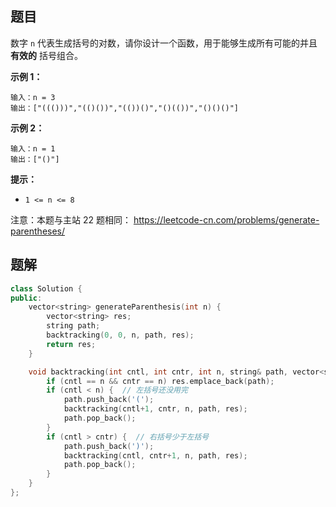 ## 题目

数字 `n` 代表生成括号的对数，请你设计一个函数，用于能够生成所有可能的并且 **有效的** 括号组合。

 

**示例 1：**

```
输入：n = 3
输出：["((()))","(()())","(())()","()(())","()()()"]
```

**示例 2：**

```
输入：n = 1
输出：["()"]
```

 

**提示：**

- `1 <= n <= 8`



注意：本题与主站 22 题相同： https://leetcode-cn.com/problems/generate-parentheses/



## 题解

```c++
class Solution {
public:
    vector<string> generateParenthesis(int n) {
        vector<string> res;
        string path;
        backtracking(0, 0, n, path, res);
        return res;
    }

    void backtracking(int cntl, int cntr, int n, string& path, vector<string>& res) {
        if (cntl == n && cntr == n) res.emplace_back(path);
        if (cntl < n) {  // 左括号还没用完
            path.push_back('(');
            backtracking(cntl+1, cntr, n, path, res);
            path.pop_back();
        }
        if (cntl > cntr) {  // 右括号少于左括号
            path.push_back(')');
            backtracking(cntl, cntr+1, n, path, res);
            path.pop_back();
        }
    }
};
```

